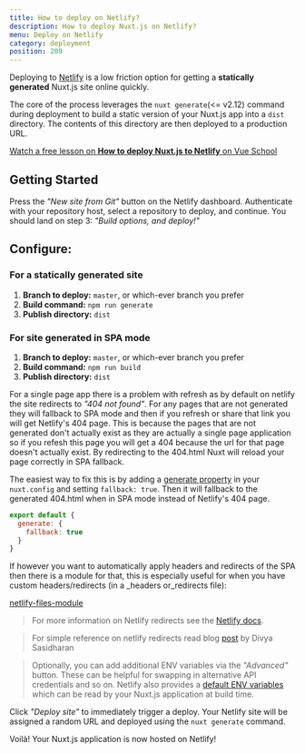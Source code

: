 ```yaml
---
title: How to deploy on Netlify?
description: How to deploy Nuxt.js on Netlify?
menu: Deploy on Netlify
category: deployment
position: 209
---
```


Deploying to [Netlify](https://www.netlify.com) is a low friction option for getting a **statically generated** Nuxt.js site online quickly.

The core of the process leverages the `nuxt generate`(<= v2.12) command during deployment to build a static version of your Nuxt.js app into a `dist` directory. The contents of this directory are then deployed to a production URL.

<div class="Promo__Video">
  <a href="https://vueschool.io/lessons/how-to-deploy-nuxtjs-to-netlify?friend=nuxt" target="_blank">
    <p class="Promo__Video__Icon">
      Watch a free lesson on <strong>How to deploy Nuxt.js to Netlify</strong> on Vue School 
    </p>
  </a>
</div>

## Getting Started

Press the _"New site from Git"_ button on the Netlify dashboard. Authenticate with your repository host, select a repository to deploy, and continue. You should land on step 3: _"Build options, and deploy!"_

## Configure:

### For a statically generated site

1. **Branch to deploy:** `master`, or which-ever branch you prefer
1. **Build command:** `npm run generate`
1. **Publish directory:** `dist`

### For site generated in SPA mode

1. **Branch to deploy:** `master`, or which-ever branch you prefer
1. **Build command:** `npm run build`
1. **Publish directory:** `dist`

For a single page app there is a problem with refresh as by default on netlify the site redirects to _"404 not found"_. For any pages that are not generated they will fallback to SPA mode and then if you refresh or share that link you will get Netlify's 404 page. This is because the pages that are not generated don't actually exist as they are actually a single page application so if you refesh this page you will get a 404 because the url for that page doesn't actually exist. By redirecting to the 404.html Nuxt will reload your page correctly in SPA fallback.

The easiest way to fix this is by adding a [generate property](docs/2.x/configuration-glossary/#fallback) in your `nuxt.config` and setting `fallback: true`. Then it will fallback to the generated 404.html when in SPA mode instead of Netlify's 404 page.

```js
export default {
  generate: {
    fallback: true
  }
}
```

If however you want to automatically apply headers and redirects of the SPA then there is a module for that, this is especially useful for when you have custom headers/redirects (in a \_headers or_redirects file):

[netlify-files-module](https://github.com/nuxt-community/netlify-files-module)

> For more information on Netlify redirects see the [Netlify docs](https://www.netlify.com/docs/redirects/#rewrites-and-proxying).

> For simple reference on netlify redirects read blog [post](https://www.netlify.com/blog/2019/01/16/redirect-rules-for-all-how-to-configure-redirects-for-your-static-site) by Divya Sasidharan

> Optionally, you can add additional ENV variables via the _"Advanced"_ button. These can be helpful for swapping in alternative API credentials and so on. Netlify also provides a [default ENV variables](https://www.netlify.com/docs/build-settings/#build-environment-variables) which can be read by your Nuxt.js application at build time.

Click _"Deploy site"_ to immediately trigger a deploy. Your Netlify site will be assigned a random URL and deployed using the `nuxt generate` command.

Voilà! Your Nuxt.js application is now hosted on Netlify!
